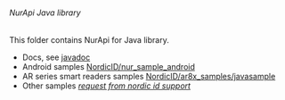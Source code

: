 ###### NurApi Java library

This folder contains NurApi for Java library.
- Docs, see [javadoc](javadoc)
- Android samples [NordicID/nur_sample_android](https://github.com/NordicID/nur_sample_android)
- AR series smart readers samples [NordicID/ar8x_samples/javasample](https://github.com/NordicID/ar8x_samples/tree/master/javasample)
- Other samples [*request from nordic id support*](mailto:support@nordicid.com)
